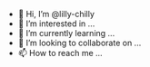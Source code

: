 - 👋 Hi, I’m @lilly-chilly
- 👀 I’m interested in ...
- 🌱 I’m currently learning ...
- 💞️ I’m looking to collaborate on ...
- 📫 How to reach me ...

<!---
lilly-chilly/lilly-chilly is a ✨ special ✨ repository because its `README.md` (this file) appears on your GitHub profile.
You can click the Preview link to take a look at your changes.
--->
